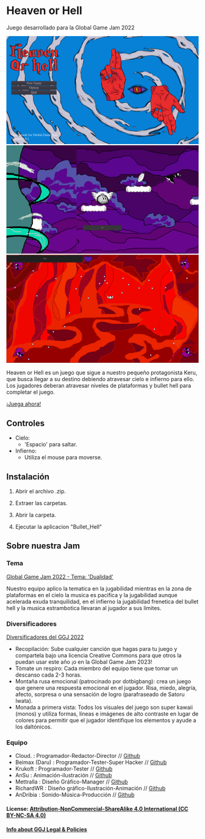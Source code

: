 # Heaven or Hell
 Juego desarrollado para la Global Game Jam 2022
 
 ![Game Screenshot](https://github.com/Mettralla/GGJ-Heaven-or-Hell/blob/main/README1.png)
 ![Game Screenshot](https://github.com/Mettralla/GGJ-Heaven-or-Hell/blob/main/README2.png)
 ![Game Screenshot](https://github.com/Mettralla/GGJ-Heaven-or-Hell/blob/main/README3.png)
 
 Heaven or Hell es un juego que sigue a nuestro pequeño protagonista Keru, que busca llegar a su destino 
 debiendo atravesar cielo e infierno para ello. Los jugadores deberan atravesar niveles de plataformas y 
 bullet hell para completar el juego.
 
 [¡Juega ahora!](https://globalgamejam.org/2022/games/heaven-or-hell-7)
 
## Controles

  - Cielo:
	- 'Espacio' para saltar.
  - Infierno:
	- Utiliza el mouse para moverse.
	
## Instalación

 1. Abrir el archivo .zip.

 2. Extraer las carpetas.

 3. Abrir la carpeta.

 4. Ejecutar la aplicacion "Bullet_Hell"
 
## Sobre nuestra Jam
### Tema

[Global Game Jam 2022 - Tema: 'Dualidad'](https://www.youtube.com/watch?v=6on52GnVE0w)

Nuestro equipo aplico la tematica en la jugabilidad mientras en la zona de plataformas en el cielo la musica es pacifica y la jugabilidad aunque acelerada exuda tranquilidad, en el infierno la jugabilidad frenetica del bullet hell y la musica estrambotica llevaran al jugador a sus limites.

### Diversificadores

[Diversificadores del GGJ 2022](https://globalgamejam.org/news/ggj-2022-diversifiers)

- Recopilación: Sube cualquier canción que hagas para tu juego y compartela bajo una licencia Creative Commons para que otros la puedan usar este año ¡o en la Global Game Jam 2023! 
- Tómate un respiro: Cada miembro del equipo tiene que tomar un descanso cada 2-3 horas.
- Montaña rusa emocional (patrocinado por dotbigbang): crea un juego que genere una respuesta emocional en el jugador. Risa, miedo, alegría, afecto, sorpresa o una sensación de logro (parafraseado de Satoru Iwata).
- Monada a primera vista: Todos los visuales del juego son super kawaii (monos) y utiliza formas, líneas e imágenes de alto contraste en lugar de colores para permitir que el jugador identifique los elementos y ayude a los daltónicos.

### Equipo

 - Cloud. : Programador-Redactor-Director // [Github](https://github.com/BenjaminAlvarezDiaz)
 - Beimax (Daru) : Programador-Tester-Super Hacker // [Github](https://github.com/MaximoGaelLopez)
 - Krukoft : Programador-Tester // [Github](https://github.com/Krukoft)
 - AnSu : Animación-ilustración // [Github](https://github.com/AnSu36)
 - Mettralla : Diseño Gráfico-Manager //    [Github](https://github.com/Mettralla) 
 - RichardWR : Diseño gráfico-Ilustración-Animación // [Github](https://github.com/RechardWR)
 - AnDribia : Sonido-Música-Producción // [Github](https://github.com/AugustoArancibia)

#### License: [ Attribution-NonCommercial-ShareAlike 4.0 International (CC BY-NC-SA 4.0)](https://creativecommons.org/licenses/by-nc-sa/4.0/)


#### [Info about GGJ Legal & Policies](https://globalgamejam.org/legal-policies)
